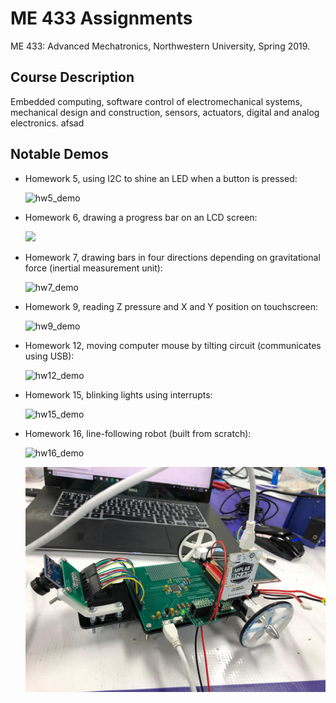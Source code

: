 # ME 433 Assignments
ME 433: Advanced Mechatronics, Northwestern University, Spring 2019.

## Course Description
Embedded computing, software control of electromechanical systems, mechanical design and construction, sensors, actuators, digital and analog electronics. afsad

## Notable Demos
- Homework 5, using I2C to shine an LED when a button is pressed:

  ![hw5_demo](gifs/hw5_demo.gif)
  
- Homework 6, drawing a progress bar on an LCD screen:

  <img src="gifs/hw6_demo.gif" width="300">

- Homework 7, drawing bars in four directions depending on gravitational force (inertial measurement unit):

  ![hw7_demo](gifs/hw7_demo.gif)
  
- Homework 9, reading Z pressure and X and Y position on touchscreen:

  ![hw9_demo](gifs/hw9_demo.gif)

- Homework 12, moving computer mouse by tilting circuit (communicates using USB):

  ![hw12_demo](gifs/hw12_demo.gif)
  
- Homework 15, blinking lights using interrupts:

  ![hw15_demo](gifs/hw15_demo.gif)
  
- Homework 16, line-following robot (built from scratch):

  ![hw16_demo](gifs/hw16_demo.gif)
  
  <img src="hw16_line_following_robot/bot2.jpeg" width="600">
  
